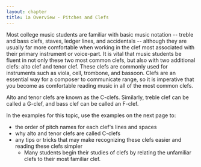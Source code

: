 ```yaml
---
layout: chapter
title: 1a Overview - Pitches and Clefs
---
```


Most college music students are familiar with basic music notation -- treble and bass clefs, staves, ledger lines, and accidentals -- although they are usually far more comfortable when working in the clef most associated with their primary instrument or voice-part. 
It is vital that music students be fluent in not only these two most common clefs, but also with two additional clefs: alto clef and tenor clef. These clefs are commonly used for instruments such as viola, cell, trombone, and bassoon. 
Clefs are an essential way for a composer to communicate range, so it is imperative that you become as comfortable reading music in all of the most common clefs.

Alto and tenor clefs are known as the C-clefs. 
Similarly, treble clef can be called a G-clef, and bass clef can be called an F-clef.

In the examples for this topic, use the examples on the next page to:
- the order of pitch names for each clef's lines and spaces
- why alto and tenor clefs are called C-clefs
- any tips or tricks that may make recognizing these clefs easier and reading these clefs simpler
    - Many students begin their studies of clefs by relating the unfamiliar clefs to their most familiar clef.